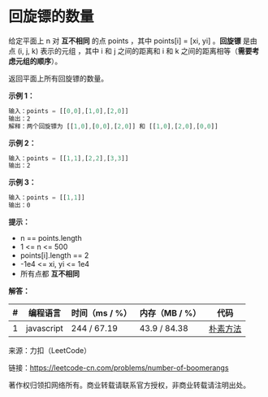 # 回旋镖的数量

给定平面上 n 对 **互不相同** 的点 points ，其中 points[i] = [xi, yi] 。**回旋镖** 是由点 (i, j, k) 表示的元组 ，其中 i 和 j 之间的距离和 i 和 k 之间的距离相等（**需要考虑元组的顺序**）。

返回平面上所有回旋镖的数量。

**示例 1：**

``` javascript
输入：points = [[0,0],[1,0],[2,0]]
输出：2
解释：两个回旋镖为 [[1,0],[0,0],[2,0]] 和 [[1,0],[2,0],[0,0]]
```

**示例 2：**

``` javascript
输入：points = [[1,1],[2,2],[3,3]]
输出：2
```

**示例 3：**

``` javascript
输入：points = [[1,1]]
输出：0
```

**提示：**

- n == points.length
- 1 <= n <= 500
- points[i].length == 2
- -1e4 <= xi, yi <= 1e4
- 所有点都 **互不相同**

**解答：**

**#**|**编程语言**|**时间（ms / %）**|**内存（MB / %）**|**代码**
--|--|--|--|--
1|javascript|244 / 67.19|43.9 / 84.38|[朴素方法](./javascript/ac_v1.js)

来源：力扣（LeetCode）

链接：https://leetcode-cn.com/problems/number-of-boomerangs

著作权归领扣网络所有。商业转载请联系官方授权，非商业转载请注明出处。
